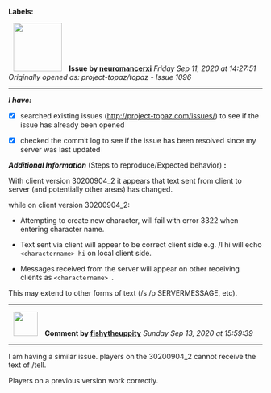 **Labels:**



<a href="https://github.com/neuromancerxi"><img src="https://avatars0.githubusercontent.com/u/3996176?v=4" width="96" height="96" hspace="10"></img></a> **Issue by [neuromancerxi](https://github.com/neuromancerxi)**
_Friday Sep 11, 2020 at 14:27:51_
_Originally opened as: project-topaz/topaz - Issue 1096_

----

<!-- place 'x' mark between square [] brackets to checkmark box -->
**_I have:_**

- [x] searched existing issues (http://project-topaz.com/issues/) to see if the issue has already been opened
- [x] checked the commit log to see if the issue has been resolved since my server was last updated

**_Additional Information_** (Steps to reproduce/Expected behavior) **:** 

With client version 30200904_2 it appears that text sent from client to server (and potentially other areas) has changed.

while on client version 30200904_2:

- Attempting to create new character, will fail with error 3322 when entering character name.
- Text sent via client will appear to be correct client side e.g. /l hi will echo `<charactername> hi` on local client side. 
- Messages received from the server will appear on other receiving clients as `<charactername> `.

This may extend to other forms of text (/s /p SERVERMESSAGE, etc).


----
<a href="https://github.com/fishytheuppity"><img src="https://avatars3.githubusercontent.com/u/20100339?v=4" width="48" height="48" hspace="10"></img></a> **Comment by [fishytheuppity](https://github.com/fishytheuppity)**
_Sunday Sep 13, 2020 at 15:59:39_

----

I am having a similar issue.  players on the 30200904_2 cannot receive the text of /tell.

Players on a previous version work correctly.
